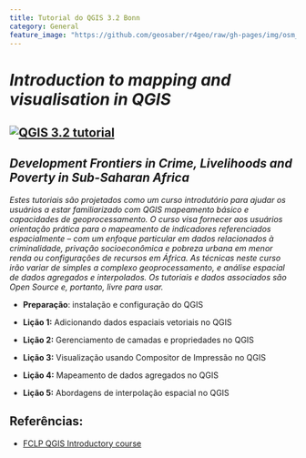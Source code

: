 ```yaml
---
title: Tutorial do QGIS 3.2 Bonn
category: General
feature_image: "https://github.com/geosaber/r4geo/raw/gh-pages/img/osm_bkground.png"
---
```


# ***Introduction to mapping and visualisation in QGIS***

[![QGIS 3.2 tutorial](https://github.com/geosaber/r4geo/raw/gh-pages/img/prevalence-map.png)](http://development-frontiers.com/tutorials)
---
## *Development Frontiers in Crime, Livelihoods and Poverty in Sub-Saharan Africa*
*Estes tutoriais são projetados como um curso introdutório para ajudar os usuários a estar familiarizado com QGIS mapeamento básico e capacidades de geoprocessamento.
O curso visa fornecer aos usuários orientação prática para o mapeamento de indicadores referenciados espacialmente – com um enfoque particular em dados relacionados à criminalidade, privação socioeconômica e pobreza urbana em menor renda ou configurações de recursos em África.
As técnicas neste curso irão variar de simples a complexo geoprocessamento, e análise espacial de dados agregados e interpolados. Os tutoriais e dados associados são Open Source e, portanto, livre para usar.*

- **Preparação**: instalação e configuração do QGIS

- **Lição 1:** Adicionando dados espaciais vetoriais no QGIS

- **Lição 2:** Gerenciamento de camadas e propriedades no QGIS

- **Lição 3:** Visualização usando Compositor de Impressão no QGIS

- **Lição 4:** Mapeamento de dados agregados no QGIS

- **Lição 5:** Abordagens de interpolação espacial no QGIS

## Referências:

- [FCLP QGIS Introductory course](http://development-frontiers.com/tutorials)
